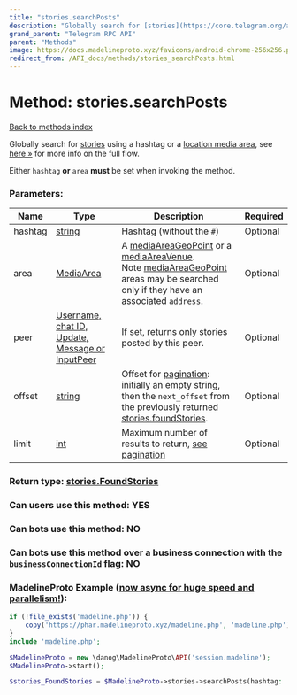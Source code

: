 ```yaml
---
title: "stories.searchPosts"
description: "Globally search for [stories](https://core.telegram.org/api/stories) using a hashtag or a [location media area](https://core.telegram.org/api/stories#location-tags), see [here »](https://core.telegram.org/api/stories#searching-stories) for more info on the full flow."
grand_parent: "Telegram RPC API"
parent: "Methods"
image: https://docs.madelineproto.xyz/favicons/android-chrome-256x256.png
redirect_from: /API_docs/methods/stories_searchPosts.html
---
```

# Method: stories.searchPosts
[Back to methods index](index.html)



Globally search for [stories](https://core.telegram.org/api/stories) using a hashtag or a [location media area](https://core.telegram.org/api/stories#location-tags), see [here »](https://core.telegram.org/api/stories#searching-stories) for more info on the full flow.

Either `hashtag` **or** `area` **must** be set when invoking the method.

### Parameters:

| Name     |    Type       | Description | Required |
|----------|---------------|-------------|----------|
|hashtag|[string](/API_docs/types/string.html) | Hashtag (without the `#`) | Optional|
|area|[MediaArea](/API_docs/types/MediaArea.html) | A [mediaAreaGeoPoint](../constructors/mediaAreaGeoPoint.html) or a [mediaAreaVenue](../constructors/mediaAreaVenue.html).  <br>Note [mediaAreaGeoPoint](../constructors/mediaAreaGeoPoint.html) areas may be searched only if they have an associated `address`. | Optional|
|peer|[Username, chat ID, Update, Message or InputPeer](/API_docs/types/InputPeer.html) | If set, returns only stories posted by this peer. | Optional|
|offset|[string](/API_docs/types/string.html) | Offset for [pagination](https://core.telegram.org/api/offsets): initially an empty string, then the `next_offset` from the previously returned [stories.foundStories](../constructors/stories.foundStories.html). | Optional|
|limit|[int](/API_docs/types/int.html) | Maximum number of results to return, [see pagination](https://core.telegram.org/api/offsets) | Optional|


### Return type: [stories.FoundStories](/API_docs/types/stories.FoundStories.html)

### Can users use this method: **YES**


### Can bots use this method: **NO**


### Can bots use this method over a business connection with the `businessConnectionId` flag: **NO**


### MadelineProto Example ([now async for huge speed and parallelism!](https://docs.madelineproto.xyz/docs/ASYNC.html)):


```php
if (!file_exists('madeline.php')) {
    copy('https://phar.madelineproto.xyz/madeline.php', 'madeline.php');
}
include 'madeline.php';

$MadelineProto = new \danog\MadelineProto\API('session.madeline');
$MadelineProto->start();

$stories_FoundStories = $MadelineProto->stories->searchPosts(hashtag: 'string', area: $MediaArea, peer: $InputPeer, offset: 'string', limit: $int, );
```

